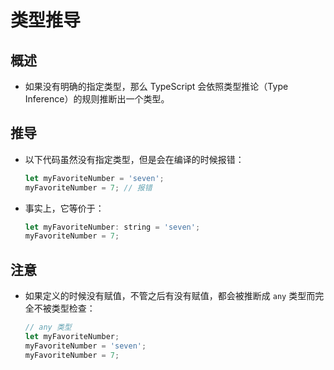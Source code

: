 # 类型推导

## 概述

  - 如果没有明确的指定类型，那么 TypeScript 会依照类型推论（Type Inference）的规则推断出一个类型。

## 推导

  - 以下代码虽然没有指定类型，但是会在编译的时候报错：

    ```javascript
    let myFavoriteNumber = 'seven';
    myFavoriteNumber = 7; // 报错
    ```

  - 事实上，它等价于：

    ```javascript
    let myFavoriteNumber: string = 'seven';
    myFavoriteNumber = 7;
    ```

## 注意

  - 如果定义的时候没有赋值，不管之后有没有赋值，都会被推断成 `any` 类型而完全不被类型检查：

    ```javascript
    // any 类型
    let myFavoriteNumber;
    myFavoriteNumber = 'seven';
    myFavoriteNumber = 7;
    ```
